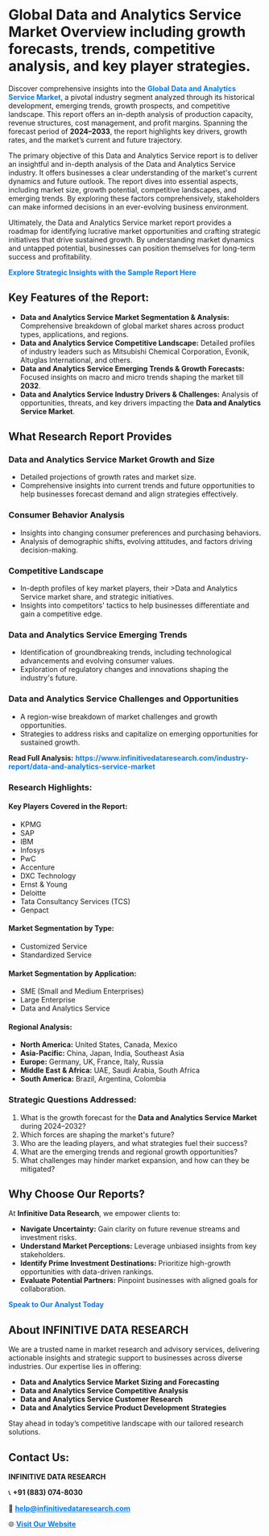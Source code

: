 <h1>Global Data and Analytics Service Market Overview including growth forecasts, trends, competitive analysis, and key player strategies.</h1>
<p>
Discover comprehensive insights into the 
<a href="https://www.infinitivedataresearch.com/industry-report/data-and-analytics-service-market" rel="dofollow" style="color: #007BFF; text-decoration: none;"><strong>Global Data and Analytics Service Market</strong></a>, a pivotal industry segment analyzed through its historical development, emerging trends, growth prospects, and competitive landscape. This report offers an in-depth analysis of production capacity, revenue structures, cost management, and profit margins. Spanning the forecast period of <strong>2024–2033</strong>, the report highlights key drivers, growth rates, and the market’s current and future trajectory.
</p>
<p>
The primary objective of this Data and Analytics Service report is to deliver an insightful and in-depth analysis of the Data and Analytics Service industry. It offers businesses a clear understanding of the market's current dynamics and future outlook. The report dives into essential aspects, including market size, growth potential, competitive landscapes, and emerging trends. By exploring these factors comprehensively, stakeholders can make informed decisions in an ever-evolving business environment.
</p>
<p>
Ultimately, the Data and Analytics Service market report provides a roadmap for identifying lucrative market opportunities and crafting strategic initiatives that drive sustained growth. By understanding market dynamics and untapped potential, businesses can position themselves for long-term success and profitability.
</p>
<p>
<a href="https://www.infinitivedataresearch.com/request-sample/reportId=102196" style="color: #007BFF; text-decoration: none;"><strong>Explore Strategic Insights with the Sample Report Here</strong></a>
</p>

<h2>Key Features of the Report:</h2>
<ul>
<li><strong>Data and Analytics Service Market Segmentation & Analysis:</strong> Comprehensive breakdown of global market shares across product types, applications, and regions.</li>
<li><strong>Data and Analytics Service Competitive Landscape:</strong> Detailed profiles of industry leaders such as Mitsubishi Chemical Corporation, Evonik, Altuglas International, and others.</li>
<li><strong>Data and Analytics Service Emerging Trends & Growth Forecasts:</strong> Focused insights on macro and micro trends shaping the market till <strong>2032</strong>.</li>
<li><strong>Data and Analytics Service Industry Drivers & Challenges:</strong> Analysis of opportunities, threats, and key drivers impacting the <strong>Data and Analytics Service Market</strong>.</li>
</ul>

<h2>What Research Report Provides</h2>
<h3>Data and Analytics Service Market Growth and Size</h3>
<ul>
<li>Detailed projections of growth rates and market size.</li>
<li>Comprehensive insights into current trends and future opportunities to help businesses forecast demand and align strategies effectively.</li>
</ul>

<h3>Consumer Behavior Analysis</h3>
<ul>
<li>Insights into changing consumer preferences and purchasing behaviors.</li>
<li>Analysis of demographic shifts, evolving attitudes, and factors driving decision-making.</li>
</ul>

<h3>Competitive Landscape</h3>
<ul>
<li>In-depth profiles of key market players, their >Data and Analytics Service market share, and strategic initiatives.</li>
<li>Insights into competitors' tactics to help businesses differentiate and gain a competitive edge.</li>
</ul>

<h3>Data and Analytics Service Emerging Trends</h3>
<ul>
<li>Identification of groundbreaking trends, including technological advancements and evolving consumer values.</li>
<li>Exploration of regulatory changes and innovations shaping the industry's future.</li>
</ul>

<h3>Data and Analytics Service Challenges and Opportunities</h3>
<ul>
<li>A region-wise breakdown of market challenges and growth opportunities.</li>
<li>Strategies to address risks and capitalize on emerging opportunities for sustained growth.</li>
</ul>
<p><strong>Read Full Analysis:</strong> <a href="https://www.infinitivedataresearch.com/industry-report/data-and-analytics-service-market" rel="dofollow" style="color: #007BFF; text-decoration: none;"><strong>https://www.infinitivedataresearch.com/industry-report/data-and-analytics-service-market</strong></a></p>
<h3>Research Highlights:</h3>
<h4>Key Players Covered in the Report:</h4>
<ul><li>KPMG</li><li>SAP</li><li>IBM</li><li>Infosys</li><li>PwC</li><li>Accenture</li><li>DXC Technology</li><li>Ernst &amp; Young</li><li>Deloitte</li><li>Tata Consultancy Services (TCS)</li><li>Genpact</li></ul>
<h4>Market Segmentation by Type:</h4>
<ul><li>Customized Service</li><li>Standardized Service</li></ul>
<h4>Market Segmentation by Application:</h4>
<ul><li>SME (Small and Medium Enterprises)</li><li>Large Enterprise</li><li>Data and Analytics Service</li></ul>

<h4>Regional Analysis:</h4>
<ul>
<li><strong>North America:</strong> United States, Canada, Mexico</li>
<li><strong>Asia-Pacific:</strong> China, Japan, India, Southeast Asia</li>
<li><strong>Europe:</strong> Germany, UK, France, Italy, Russia</li>
<li><strong>Middle East & Africa:</strong> UAE, Saudi Arabia, South Africa</li>
<li><strong>South America:</strong> Brazil, Argentina, Colombia</li>
</ul>

<h3>Strategic Questions Addressed:</h3>
<ol>
<li>What is the growth forecast for the <strong>Data and Analytics Service Market</strong> during 2024–2032?</li>
<li>Which forces are shaping the market's future?</li>
<li>Who are the leading players, and what strategies fuel their success?</li>
<li>What are the emerging trends and regional growth opportunities?</li>
<li>What challenges may hinder market expansion, and how can they be mitigated?</li>
</ol>

<h2>Why Choose Our Reports?</h2>
<p>At <strong>Infinitive Data Research</strong>, we empower clients to:</p>
<ul>
<li><strong>Navigate Uncertainty:</strong> Gain clarity on future revenue streams and investment risks.</li>
<li><strong>Understand Market Perceptions:</strong> Leverage unbiased insights from key stakeholders.</li>
<li><strong>Identify Prime Investment Destinations:</strong> Prioritize high-growth opportunities with data-driven rankings.</li>
<li><strong>Evaluate Potential Partners:</strong> Pinpoint businesses with aligned goals for collaboration.</li>
</ul>
<p><a href="https://www.infinitivedataresearch.com/industry-report/data-and-analytics-service-market" rel="dofollow" style="color: #007BFF; text-decoration: none;"><strong>Speak to Our Analyst Today</strong></a></p>

<h2>About INFINITIVE DATA RESEARCH</h2>
<p>We are a trusted name in market research and advisory services, delivering actionable insights and strategic support to businesses across diverse industries. Our expertise lies in offering:</p>
<ul>
<li><strong>Data and Analytics Service Market Sizing and Forecasting</strong></li>
<li><strong>Data and Analytics Service Competitive Analysis</strong></li>
<li><strong>Data and Analytics Service Customer Research</strong></li>
<li><strong>Data and Analytics Service Product Development Strategies</strong></li>
</ul>
<p>Stay ahead in today’s competitive landscape with our tailored research solutions.</p>

<h2>Contact Us:</h2>
<p><strong>INFINITIVE DATA RESEARCH</strong></p>
<p>📞 <strong>+91 (883) 074-8030</strong></p>
<p>📧 <strong><a href="mailto:help@infinitivedataresearch.com" style="color: #007BFF;">help@infinitivedataresearch.com</a></strong></p>
<p>🌐 <strong><a href="https://www.infinitivedataresearch.com" rel="dofollow" style="color: #007BFF;">Visit Our Website</a></strong></p>